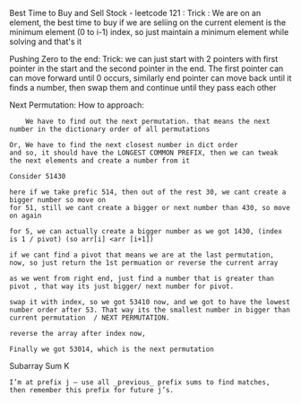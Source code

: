 Best Time to Buy and Sell Stock - leetcode 121 :
	Trick : We are on an element, the best time to buy if we are seliing on the current element is the minimum element (0 to i-1) index, so just maintain a minimum element while solving and that's it

Pushing Zero to the end:
	Trick: we can just start with 2 pointers with first pointer in the start and the second pointer in the end. The first pointer can can  move forward until 0 occurs, similarly end pointer can move back until it finds a number, then swap them  and continue until they pass each other

Next Permutation:
	How to approach:

		We have to find out the next permutation. that means the next number in the dictionary order of all permutations

	Or, We have to find the next closest number in dict order
	and so, it should have the LONGEST COMMON PREFIX, then we can tweak the next elements and create a number from it
	
	Consider 51430
	
	here if we take prefic 514, then out of the rest 30, we cant create a bigger number so move on
	for 51, still we cant create a bigger or next number than 430, so move on again
	
	for 5, we can actually create a bigger number as we got 1430, (index is 1 / pivot) (so arr[i] <arr [i+1])
	
	if we cant find a pivot that means we are at the last permutation, now, so just return the 1st permuation or reverse the current array
	
	as we went from right end, just find a number that is greater than pivot , that way its just bigger/ next number for pivot.
	
	swap it with index, so we got 53410 now, and we got to have the lowest number order after 53. That way its the smallest number in bigger than current permutation  / NEXT PERMUTATION.
	
	reverse the array after index now,
	
	Finally we got 53014, which is the next permutation

Subarray Sum K
	
	I’m at prefix j — use all _previous_ prefix sums to find matches,  
	then remember this prefix for future j’s.


